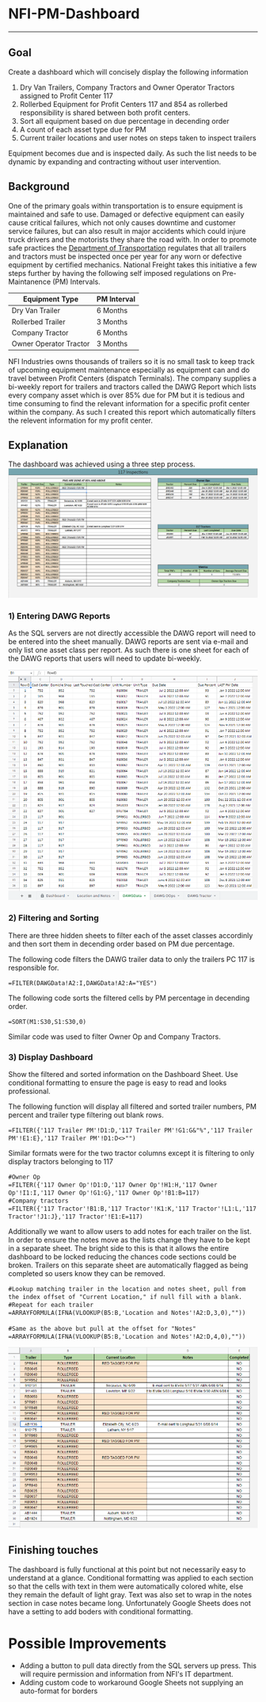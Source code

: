 # NFI-PM-Dashboard
----
## Goal

Create a dashboard which will concisely display the following information

1) Dry Van Trailers, Company Tractors and Owner Operator Tractors assigned to Profit Center 117
2) Rollerbed Equipment for Profit Centers 117 and 854 as rollerbed responsibility is shared between both profit centers.
3) Sort all equipment based on due percentage in decending order
4) A count of each asset type due for PM
5) Current trailer locations and user notes on steps taken to inspect trailers

Equipment becomes due and is inspected daily. As such the list needs to be dynamic by expanding and contracting without user intervention.

## Background

One of the primary goals within transportation is to ensure equipment is maintained and safe to use. Damaged or defective equipment can easily cause critical failures, which not only causes downtime and customer service failures, but can also result in major accidents which could injure truck drivers and the motorists they share the road with. In order to promote safe practices the <a href="https://www.transportation.gov/">Department of Transportation</a> regulates that all trailers and tractors must be inspected once per year for any worn or defective equipment by certified mechanics. National Freight takes this initiative a few steps further by having the following self imposed regulations on Pre-Maintanence (PM) Intervals.

| Equipment Type | PM Interval |
| -------------- | ------------------- |
| Dry Van Trailer | 6 Months |
| Rollerbed Trailer | 3 Months |
| Company Tractor | 6 Months |
| Owner Operator Tractor | 3 Months |

NFI Industries owns thousands of trailers so it is no small task to keep track of upcoming equipment maintenance especially as equipment can and do travel between Profit Centers (dispatch Terminals). The company supplies a bi-weekly report for trailers and tractors called the DAWG Report which lists every company asset which is over 85% due for PM but it is tedious and time consuming to find the relevant information for a specific profit center within the company. As such I created this report which automatically filters the relevent information for my profit center.

## Explanation

The dashboard was achieved using a three step process.
<img src="https://github.com/Ambisinisterr/NFI-PM-Dashboard/blob/main/assets/Dashboard%2006-26-22.png?raw=true"/>

### 1) Entering DAWG Reports
As the SQL servers are not directly accessible the DAWG report will need to be entered into the sheet manually. DAWG reports are sent via e-mail and only list one asset class per report. As such there is one sheet for each of the DAWG reports that users will need to update bi-weekly.

<img src="https://github.com/Ambisinisterr/NFI-PM-Dashboard/blob/main/assets/Trailer%20DAWG%2006-26-22.png?raw=true"/>

### 2) Filtering and Sorting
There are three hidden sheets to filter each of the asset classes accordinly and then sort them in decending order based on PM due percentage.

The following code filters the DAWG trailer data to only the trailers PC 117 is responsible for.
```
=FILTER(DAWGData!A2:I,DAWGData!A2:A="YES")
```
The following code sorts the filtered cells by PM percentage in decending order.
```
=SORT(M1:S30,S1:S30,0)
```
Similar code was used to filter Owner Op and Company Tractors.

### 3) Display Dashboard
Show the filtered and sorted information on the Dashboard Sheet. Use conditional formatting to ensure the page is easy to read and looks professional.

The following function will display all filtered and sorted trailer numbers, PM percent and trailer type filtering out blank rows.
```
=FILTER({'117 Trailer PM'!D1:D,'117 Trailer PM'!G1:G&"%",'117 Trailer PM'!E1:E},'117 Trailer PM'!D1:D<>"")
```

Similar formats were for the two tractor columns except it is filtering to only display tractors belonging to 117
```
#Owner Op
=FILTER({'117 Owner Op'!D1:D,'117 Owner Op'!H1:H,'117 Owner Op'!I1:I,'117 Owner Op'!G1:G},'117 Owner Op'!B1:B=117)
#Company tractors
=FILTER({'117 Tractor'!B1:B,'117 Tractor'!K1:K,'117 Tractor'!L1:L,'117 Tractor'!J1:J},'117 Tractor'!E1:E=117)
```

Additionally we want to allow users to add notes for each trailer on the list. In order to ensure the notes move as the lists change they have to be kept in a separate sheet. The bright side to this is that it allows the entire dashboard to be locked reducing the chances code sections could be broken. Trailers on this separate sheet are automatically flagged as being completed so users know they can be removed.

```
#Lookup matching trailer in the location and notes sheet, pull from the index offset of "Current Location," if null fill with a blank.
#Repeat for each trailer
=ARRAYFORMULA(IFNA(VLOOKUP(B5:B,'Location and Notes'!A2:D,3,0),""))

#Same as the above but pull at the offset for "Notes"
=ARRAYFORMULA(IFNA(VLOOKUP(B5:B,'Location and Notes'!A2:D,4,0),""))
```

<img src="https://github.com/Ambisinisterr/NFI-PM-Dashboard/blob/main/assets/LocationandNotes062622.png?raw=true"/>

## Finishing touches
The dashboard is fully functional at this point but not necessarily easy to understand at a glance. Conditional formatting was applied to each section so that the cells with text in them were automatically colored white, else they remain the default of light gray. Text was also set to wrap in the notes section in case notes became long. Unfortunately Google Sheets does not have a setting to add boders with conditional formatting.

# Possible Improvements
* Adding a button to pull data directly from the SQL servers up press. This will require permission and information from NFI's IT department.
* Adding custom code to workaround Google Sheets not supplying an auto-format for borders
